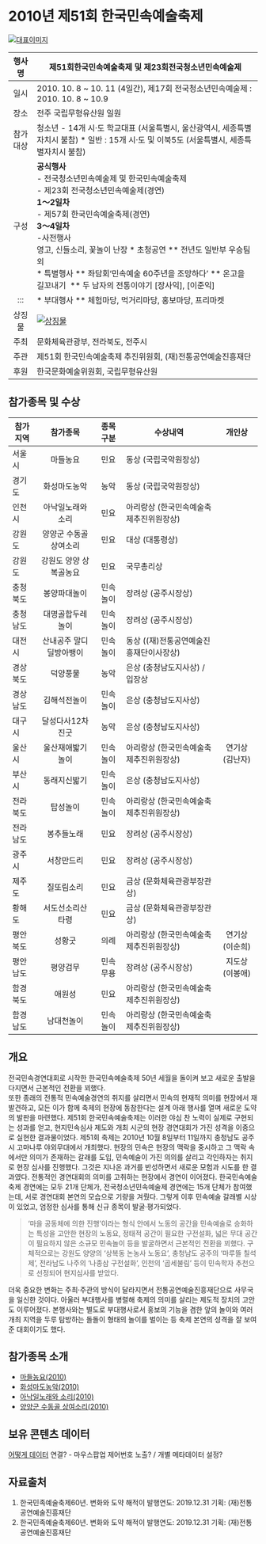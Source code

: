 # 2010년 제51회 한국민속예술축제

[![대표이미지](http://www.kfaf.or.kr/archive/image/2010_한국민속예술제_main.png)](//www.naver.com)



| 행사명  | 제51회한국민속예술축제 및 제23회전국청소년민속예술제 | 
| :-------------: |-------------| 
| 일시  | 2010. 10. 8 ~ 10. 11 (4일간),  제17회 전국청소년민속예술제 : 2010. 10. 8 ~ 10.9 | 
| 장소	| 전주 국립무형유산원 일원 | 
| 참가대상 | 청소년  - 14개 시‧도 학교대표 (서울특별시, 울산광역시, 세종특별자치시 불참) * 일반 : 15개 시‧도 및 이북5도 (서울특별시, 세종특별자치시 불참) | 
| 구성  | **공식행사**<br/>- 전국청소년민속예술제 및 한국민속예술축제<br/>- 제23회 전국청소년민속예술제(경연)<br/>**1～2일차**<br/>- 제57회 한국민속예술축제(경연)<br/>**3～4일차**<br/>-사전행사 <br/>영고, 신들소리, 꽃놀이 난장	* 초청공연 ** 전년도 일반부 우승팀 외	<br/>* 특별행사 ** 좌담회‘민속예술 60주년을 조망하다’	** 온고을 길꼬내기 	** 두 남자의 전통이야기 [장사익], [이준익]	| 
| ::: | * 부대행사 ** 체험마당, 먹거리마당, 홍보마당, 프리마켓 | 
| 상징물   | [![상징물](///github.com/BadToki/minarchive/blob/eb781c3170fc333dbdc0a98252b40bc042020f4a/archive/image/thumb-%E1%84%8C%E1%85%A651%E1%84%92%E1%85%AC%E1%84%92%E1%85%A1%E1%86%AB%E1%84%80%E1%85%AE%E1%86%A8%E1%84%86%E1%85%B5%E1%86%AB%E1%84%89%E1%85%A9%E1%86%A8%E1%84%8B%E1%85%A8%E1%84%89%E1%85%AE%E1%86%AF%E1%84%8E%E1%85%AE%E1%86%A8%E1%84%8C%E1%85%A6%E1%84%92%E1%85%B1%E1%84%8C%E1%85%A1%E1%86%BC.jpg)](https://github.com/BadToki/minarchive/blob/7957b485d38dd60378f72fe59b5ba7100701b7e5/asset/picture/pic-%EC%A0%9C51%ED%9A%8C%ED%95%9C%EA%B5%AD%EB%AF%BC%EC%86%8D%EC%98%88%EC%88%A0%EC%B6%95%EC%A0%9C%ED%9C%98%EC%9E%A5.md) | 
| 주최	| 문화체육관광부, 전라북도, 전주시 | 
| 주관	| 제51회 한국민속예술축제 추진위원회, (재)전통공연예술진흥재단 | 
| 후원	| 한국문화예술위원회, 국립무형유산원 | 

## 참가종목 및 수상
| 참가지역  | 참가종목  | 종목구분  | 수상내역  | 개인상 | 
| ------------- |:-------------:|:-------------:|-------------|:-------------:|
| 서울시  | 마들농요  | 민요  | 동상 (국립국악원장상) | 
| 경기도  | 화성마도농악  | 농악  | 동상 (국립국악원장상) | 
| 인천시  | 아낙일노래와 소리  | 민요  | 아리랑상 (한국민속예술축제추진위원장상) | 
| 강원도  | 양양군 수동골 상여소리  | 민요  | 대상 (대통령상) | 
| 강원도  | 강원도 양양 상복골농요  | 민요  | 국무총리상 | 
| 충청북도  | 봉양파대놀이  | 민속놀이  | 장려상 (공주시장상) | 
| 충청남도  | 대명골합두레놀이  | 민속놀이  | 장려상 (공주시장상) | 
| 대전시  | 산내공주 말디딜방아뱅이  | 민속놀이  | 동상 ((재)전통공연예술진흥재단이사장상) | 
| 경상북도  | 덕양풍물  | 농악  | 은상 (충청남도지사상) / 입장상 | 
| 경상남도  | 김해석전놀이  | 민속놀이  | 은상 (충청남도지사상) | 
| 대구시  | 달성다사12차진굿  | 농악  | 은상 (충청남도지사상) | 
| 울산시  | 울산재애밟기놀이  | 민속놀이  | 아리랑상 (한국민속예술축제추진위원장상)  | 연기상 (김난자)	|
| 부산시  | 동래지신밟기  | 민속놀이  | 은상 (충청남도지사상) | 
| 전라북도  | 탑성놀이  | 민속놀이  | 아리랑상 (한국민속예술축제추진위원장상) | 
| 전라남도  | 봉추들노래  | 민요  | 장려상 (공주시장상) | 
| 광주시  | 서창만드리  | 민요  | 장려상 (공주시장상) | 
| 제주도  | 질또림소리  | 민요  | 금상 (문화체육관광부장관상) | 
| 황해도  | 서도선소리산타령  | 민요  | 금상 (문화체육관광부장관상) | 
| 평안북도  | 성황굿  | 의례  | 아리랑상 (한국민속예술축제추진위원장상)  | 연기상 (이순희)	|
| 평안남도  | 평양검무  | 민속무용  | 장려상 (공주시장상)  | 지도상 (이봉애)	|
| 함경북도  | 애원성  | 민요  | 아리랑상 (한국민속예술축제추진위원장상) | 
| 함경남도  | 남대천놀이  | 민속놀이  | 아리랑상 (한국민속예술축제추진위원장상) | 

## 개요
전국민속경연대회로 시작한 한국민속예술축제 50년 세월을 돌이켜 보고 새로운 출발을 다지면서 근본적인 전환을 꾀했다.<br/>
또한 종래의 전통적 민속예술경연의 취지를 살리면서 민속의 현재적 의미를 현장에서 재발견하고, 모든 이가 함께 축제의 현장에 동참한다는 설계 아래 행사를 열며 새로운 도약의 발판을 마련했다. 
제51회 한국민속예술축제는 이러한 야심 찬 노력이 실제로 구현되는 성과를 얻고, 현지민속심사 제도와 개최 시군의 현장 경연대회가 가진 성격을 이중으로 실현한 결과물이었다. 제51회 축제는 2010년 10월 8일부터 11일까지 충청남도 공주시 고마나루 야외무대에서 개최했다. 현장의 민속은 현장의 맥락을 중시하고 그 맥락 속에서만 의미가 존재하는 갈래를 도입, 민속예술이 가진 의의를 살리고 각인하자는 취지로 현장 심사를 진행했다. 그것은 지나온 과거를 반성하면서 새로운 모험과 시도를 한 결과였다. 
전통적인 경연대회의 의미를 고취하는 현장에서 경연이 이어졌다. 한국민속예술축제 경연에는 모두 21개 단체가, 전국청소년민속예술제 경연에는 15개 단체가 참여했는데, 서로 경연대회 본연의 모습으로 기량을 겨뤘다. 그렇게 이후 민속예술 갈래별 시상이 있었고, 엄정한 심사를 통해 신규 종목이 발굴·평가되었다.
> ‘마을 공동체에 의한 진행’이라는 형식 안에서 노동의 공간을 민속예술로 승화하는 특성을 고안한 현장의 노동요, 정태적 공간이 필요한 구전설화, 넓은 무대 공간이 필요하지 않은 소규모 민속놀이 등을 발굴하면서 근본적인 전환을 꾀했다. 구체적으로는 강원도 양양의 ‘상복동 논농사 노동요’, 충청남도 공주의 ‘마루뜰 칠석제’, 전라남도 나주의 ‘나종삼 구전설화’, 인천의 ‘곱세불림’ 등이 민속학자 추천으로 선정되어 현지심사를 받았다.  

더욱 중요한 변화는 주최·주관의 방식이 달라지면서 전통공연예술진흥재단으로 사무국을 일신한 것이다.
아울러 부대행사를 병렬해 축제의 의미를 살리는 제도적 장치의 고안도 이루어졌다. 본행사와는 별도로 부대행사로서 홍보의 기능을 겸한 앞의 놀이와 여러 개최 지역을 두루 탐방하는 돌돌이 형태의 놀이를 벌이는 등 축제 본연의 성격을 잘 보여준 대회이기도 했다.


## 참가종목 소개
- [마들농요(2010)](performance/마들농요.md "문서바로가기")
- [화성마도농악(2010)](performance/화성마도농악.md "문서바로가기")
- [아낙일노래와 소리(2010)](performance/아낙일노래와소리.md "문서바로가기")
- [양양군 수동골 상여소리(2010)](performance/양양군수동골상여소리.md "문서바로가기")


## 보유 콘텐츠 데이터

[어떻게 데이터](asset/picture/나막신흑피화등신발.md) 연결? - 마우스팝업 제어번호 노출? / 개별 메타데이터 설정?



## 자료출처
1. 한국민족예술축제60년. 변화와 도약 해적이 발행연도: 2019.12.31 기획: (재)전통공연예술진흥재단
2. 한국민족예술축제60년. 변화와 도약 해적이 발행연도: 2019.12.31 기획: (재)전통공연예술진흥재단

